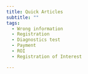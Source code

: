 ```yaml
---
title: Quick Articles
subtitle: ""
tags:
  - Wrong information
  - Registration
  - Diagnostics test
  - Payment
  - ROI
  - Registration of Interest

---
```



